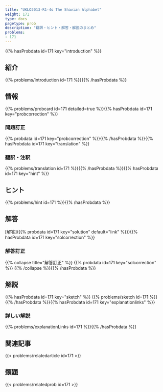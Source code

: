 ```yaml
---
title: "UKLO2013-R1-4s The Shavian Alphabet"
weight: 171
type: docs
pagetype: prob
description: "翻訳・ヒント・解答・解説のまとめ"
problems: 
- 171
---
```


{{% hasProbdata id=171 key="introduction" %}}

## 紹介

{{% problems/introduction id=171 %}}{{% /hasProbdata %}}

## 情報

{{% problems/probcard id=171 detailed=true %}}{{% hasProbdata id=171 key="probcorrection" %}}

### 問題訂正

{{% probdata id=171 key="probcorrection" %}}{{% /hasProbdata %}}{{% hasProbdata id=171 key="translation" %}}

### 翻訳・注釈

{{% problems/translation id=171 %}}{{% /hasProbdata %}}{{% hasProbdata id=171 key="hint" %}}

## ヒント

{{% problems/hint id=171 %}}{{% /hasProbdata %}}

## 解答

[解答]({{% probdata id=171 key="solution" default="link" %}}){{% hasProbdata id=171 key="solcorrection" %}}

### 解答訂正

{{% collapse title="解答訂正" %}}
{{% probdata id=171 key="solcorrection" %}}
{{% /collapse %}}{{% /hasProbdata %}}

## 解説

{{% hasProbdata id=171 key="sketch" %}}
{{% problems/sketch id=171 %}}
{{% /hasProbdata %}}{{% hasProbdata id=171 key="explanationlinks" %}}

### 詳しい解説

{{% problems/explanationLinks id=171 %}}{{% /hasProbdata %}}

## 関連記事

{{< problems/relatedarticle id=171 >}}

## 類題

{{< problems/relatedprob id=171 >}}
